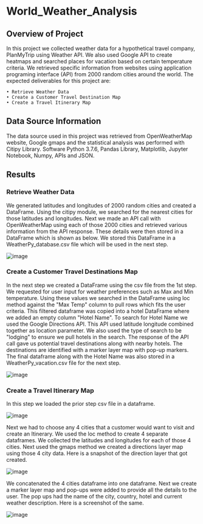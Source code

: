 # World_Weather_Analysis

## Overview of Project
In this project we collected weather data for a hypothetical travel company, PlanMyTrip using Weather API. We also used Google API to create heatmaps and searched places for vacation based on certain temperature criteria. We retrieved specific information from websites using application programing interface (API) from 2000 random cities around the world. The expected deliverables for this project are:

	• Retrieve Weather Data
	• Create a Customer Travel Destination Map
	• Create a Travel Itinerary Map


## Data Source Information
The data source used in this project was retrieved from OpenWeatherMap website, Google gmaps and the statistical analysis was performed with Citipy Library.
Software
Python 3.7.6, Pandas Library, Matplotlib, Jupyter Notebook, Numpy, APIs and JSON.



## Results

### Retrieve Weather Data
We generated latitudes and longitudes of 2000 random cities and created a DataFrame. Using the citipy module, we searched for the nearest cities for those latitudes and longitudes. Next we made an API call with OpenWeatherMap using each of those 2000 cities and retrieved various information from the API response. These details were then stored in a DataFrame which is shown as below. We stored this DataFrame in a WeatherPy_database.csv file which will be used in the next step.

![image](https://user-images.githubusercontent.com/3753839/168202953-ba67fe85-91ee-4155-a819-e1abc2e764b4.png)


### Create a Customer Travel Destinations Map
In the next step we created a DataFrame using the csv file from the 1st step. We requested for user input for weather preferences such as Max and Min temperature. Using these values we searched in the DataFrame using loc method against the "Max Temp" column to pull rows which fits the user criteria. This filtered dataframe was copied into a hotel DataFrame where we added an empty column "Hotel Name". To search for Hotel Name we used the Google Directions API. This  API used latitude longitude combined together as location parameter. We also used the type of search to be "lodging" to ensure we pull hotels in the search. The response of the API call gave us potential travel destinations along with nearby hotels. The destinations are identified with a marker layer map with pop-up markers. The final dataframe along with the Hotel Name was also stored in a WeatherPy_vacation.csv file for the next step.

![image](https://user-images.githubusercontent.com/3753839/168203012-8d2f67cc-e99a-474b-abc3-bf09bb6563a1.png)


### Create a Travel Itinerary Map
In this step we loaded the prior step csv file in a dataframe.

![image](https://user-images.githubusercontent.com/3753839/168203044-b39a54ba-b96e-436e-9dd9-55e3dc824213.png)

Next we had to choose any 4 cities that a customer would want to visit and create an Itinerary. We used the loc method to create 4 separate dataframes. We collected the latitudes and longitudes for each of those 4 cities. Next used the gmaps method we created a directions layer map using those 4 city data.  Here is a snapshot of the direction layer that got created.

![image](https://user-images.githubusercontent.com/3753839/168203066-69c5c352-1d67-4492-8438-132735c89b5e.png)



We concatenated the 4 cities dataframe into one dataframe. Next we create a marker layer map and pop-ups were added to provide all the details to the user. The pop ups had the name of the city, country, hotel and current weather description. Here is a screenshot of the same. 

![image](https://user-images.githubusercontent.com/3753839/168203084-c59d6401-284c-4f07-897f-93711ad0e793.png)

